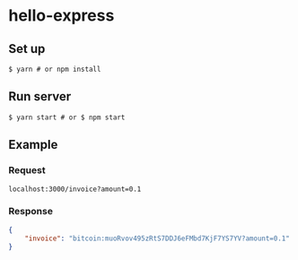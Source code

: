 # hello-express

## Set up

```
$ yarn # or npm install
```

## Run server

```
$ yarn start # or $ npm start
```

## Example

### Request

```
localhost:3000/invoice?amount=0.1
```

### Response

```json
{
    "invoice": "bitcoin:muoRvov495zRtS7DDJ6eFMbd7KjF7YS7YV?amount=0.1"
}
```
